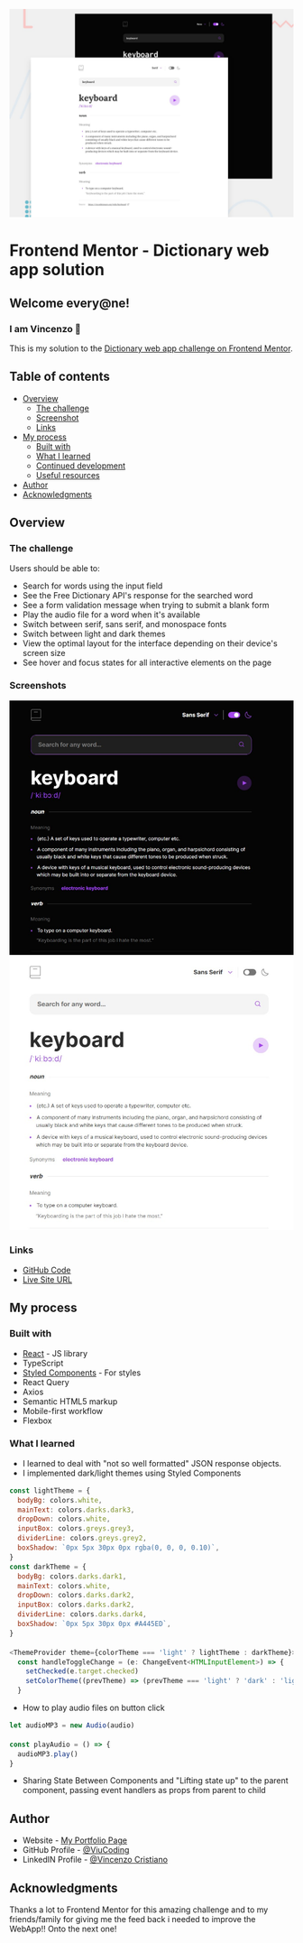 ![Design preview for the Dictionary web app coding challenge](./preview.jpg)

# Frontend Mentor - Dictionary web app solution

## Welcome every@ne!

### I am Vincenzo 👋

This is my solution to the [Dictionary web app challenge on Frontend Mentor](https://www.frontendmentor.io/challenges/dictionary-web-app-h5wwnyuKFL).

## Table of contents

- [Overview](#overview)
  - [The challenge](#the-challenge)
  - [Screenshot](#screenshot)
  - [Links](#links)
- [My process](#my-process)
  - [Built with](#built-with)
  - [What I learned](#what-i-learned)
  - [Continued development](#continued-development)
  - [Useful resources](#useful-resources)
- [Author](#author)
- [Acknowledgments](#acknowledgments)

## Overview

### The challenge

Users should be able to:

- Search for words using the input field
- See the Free Dictionary API's response for the searched word
- See a form validation message when trying to submit a blank form
- Play the audio file for a word when it's available
- Switch between serif, sans serif, and monospace fonts
- Switch between light and dark themes
- View the optimal layout for the interface depending on their device's screen size
- See hover and focus states for all interactive elements on the page

### Screenshots

![](./screenshot1.jpg)
![](./screenshot2.jpg)

### Links

- [GitHub Code](https://github.com/ViuCoding/viu-dictionary)
- [Live Site URL](https://viu-dictionary.netlify.app/)

## My process

### Built with

- [React](https://reactjs.org/) - JS library
- TypeScript
- [Styled Components](https://styled-components.com/) - For styles
- React Query
- Axios
- Semantic HTML5 markup
- Mobile-first workflow
- Flexbox

### What I learned

- I learned to deal with "not so well formatted" JSON response objects.
- I implemented dark/light themes using Styled Components

```js
const lightTheme = {
  bodyBg: colors.white,
  mainText: colors.darks.dark3,
  dropDown: colors.white,
  inputBox: colors.greys.grey3,
  dividerLine: colors.greys.grey2,
  boxShadow: `0px 5px 30px 0px rgba(0, 0, 0, 0.10)`,
}
const darkTheme = {
  bodyBg: colors.darks.dark1,
  mainText: colors.white,
  dropDown: colors.darks.dark2,
  inputBox: colors.darks.dark2,
  dividerLine: colors.darks.dark4,
  boxShadow: `0px 5px 30px 0px #A445ED`,
}

<ThemeProvider theme={colorTheme === 'light' ? lightTheme : darkTheme}>
  const handleToggleChange = (e: ChangeEvent<HTMLInputElement>) => {
    setChecked(e.target.checked)
    setColorTheme((prevTheme) => (prevTheme === 'light' ? 'dark' : 'light'))
  }
```

- How to play audio files on button click

```js
let audioMP3 = new Audio(audio)

const playAudio = () => {
  audioMP3.play()
}
```

- Sharing State Between Components and "Lifting state up" to the parent component, passing event handlers as props from parent to child

## Author

- Website - [My Portfolio Page](https://vincenzocristiano.dev/)
- GitHub Profile - [@ViuCoding](https://github.com/ViuCoding)
- LinkedIN Profile - [@Vincenzo Cristiano](https://www.linkedin.com/in/vincenzo-cristiano/)

## Acknowledgments

Thanks a lot to Frontend Mentor for this amazing challenge and to my friends/family for giving me the feed back i needed to improve the WebApp!!
Onto the next one!
